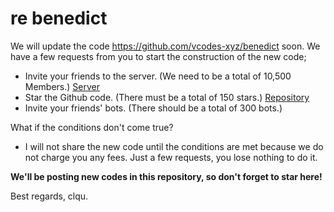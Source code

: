 # re benedict

We will update the code https://github.com/vcodes-xyz/benedict soon. We have a few requests from you to start the construction of the new code;
   - Invite your friends to the server. (We need to be a total of 10,500 Members.) [Server](https://discord.gg/8ZBYQAS4Q9)
   - Star the Github code. (There must be a total of 150 stars.) [Repository](https://github.com/vcodes-xyz/benedict)
   - Invite your friends' bots. (There should be a total of 300 bots.)

What if the conditions don't come true?
   - I will not share the new code until the conditions are met because we do not charge you any fees. Just a few requests, you lose nothing to do it.


**We'll be posting new codes in this repository, so don't forget to star here!**

Best regards,
clqu.
